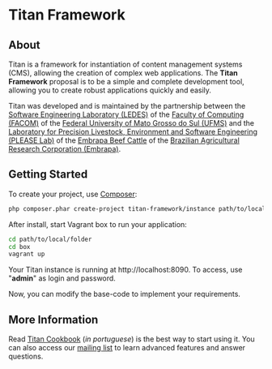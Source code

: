 # Titan Framework

About
-----

Titan is a framework for instantiation of content management systems (CMS), allowing the creation of complex web applications. The **Titan Framework** proposal is to be a simple and complete development tool, allowing you to create robust applications quickly and easily.

Titan was developed and is maintained by the partnership between the [Software Engineering Laboratory (LEDES)](http://www.ledes.net) of the [Faculty of Computing (FACOM)](http://www.facom.ufms.br) of the [Federal University of Mato Grosso do Sul (UFMS)](http://www.ufms.br) and the [Laboratory for Precision Livestock, Environment and Software Engineering (PLEASE Lab)](http://please.cnpgc.embrapa.br) of the [Embrapa Beef Cattle](http://www.embrapa.br/gado-de-corte) of the [Brazilian Agricultural Research Corporation (Embrapa)](http://www.embrapa.br).

Getting Started
---------------

To create your project, use [Composer](http://getcomposer.org):

```bash
php composer.phar create-project titan-framework/instance path/to/local/folder
```

After install, start Vagrant box to run your application:

```bash
cd path/to/local/folder
cd box
vagrant up
```

Your Titan instance is running at http://localhost:8090. To access, use "**admin**" as login and password.

Now, you can modify the base-code to implement your requirements.

More Information
----------------

Read [Titan Cookbook](document/Cookbook.pdf) (*in portuguese*) is the best way to start using it. You can also access our [mailing list](https://groups.google.com/forum/#!forum/titan-framework) to learn advanced features and answer questions.
